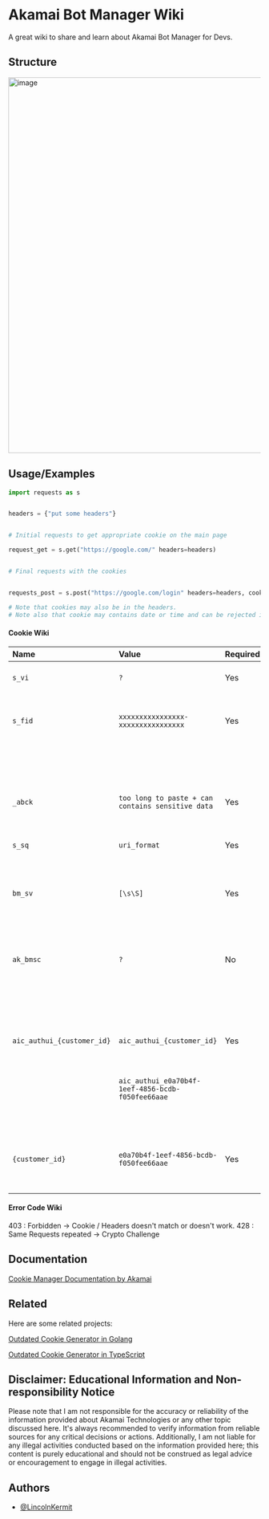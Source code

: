 
# Akamai Bot Manager Wiki

A great wiki to share and learn about Akamai Bot Manager for Devs.

## Structure


<img width="749" alt="image" src="https://github.com/LincolnKermit/akamai-bot-manager-unofficial/assets/104798220/2c997450-3b72-47b2-880b-bd67f5b3d596">



## Usage/Examples

```python
import requests as s


headers = {"put some headers"}


# Initial requests to get appropriate cookie on the main page

request_get = s.get("https://google.com/" headers=headers)


# Final requests with the cookies


requests_post = s.post("https://google.com/login" headers=headers, cookie=request_get.cookie)

# Note that cookies may also be in the headers.
# Note also that cookie may contains date or time and can be rejected if the time doesn't match.


```





#### Cookie Wiki
| Name           | Value                                             | Required | Description                                                                                       |
| :------------- | :------------------------------------------------ | :------- | :------------------------------------------------------------------------------------------------ |
| `s_vi`         | `?`                                               | Yes      | Akamai cookie, used to identify unique visitors, with an ID and timestamp                         |
| `s_fid`        | `xxxxxxxxxxxxxxxx-xxxxxxxxxxxxxxxx`               | Yes      | This cookie name is associated with the analytics service provided by Adobe's Site Catalyst       |
|                |                                                   |          | product suite, containing a randomly generated, unique id.                                          |
| `_abck`        | `too long to paste + can contains sensitive data` | Yes      | This cookie is used to know information about the computer and prove it is a real browser.        |
| `s_sq`         | `uri_format`                                      | Yes      | This cookie is necessary to track the URL of the page the user was on during requests.            |
| `bm_sv`        | `[\s\S]`                                          | Yes      | Cookie used by Akamai Bot Manager to differentiate between human-generated and bot-generated      |
|                |                                                   |          | web requests.                                                                                     |
| `ak_bmsc`      | `?`                                               | No       | Cookie used to optimize performance and improve user experience on Akamai websites. Not required  |
|                |                                                   |          | for login but recommended not to delete.                                                           |
| `aic_authui_{customer_id}` | `aic_authui_{customer_id}`        | Yes      | Unique identifier for the authentication session, where `{customer_id}` is replaced with the     |
|                | `aic_authui_e0a70b4f-1eef-4856-bcdb-f050fee66aae`  |          | specific customer ID. Either this or the corresponding `{customer_id}` cookie is required for    |
|                |                                                   |          | login; deleting both will result in login failure.                                                 |
| `{customer_id}` | `e0a70b4f-1eef-4856-bcdb-f050fee66aae`          | Yes      | Unique identifier for the authentication session, typically used with `aic_authui_{customer_id}`  |
|                |                                                   |          | to validate login sessions.                                                                       |


#### Error Code Wiki

403 : Forbidden -> Cookie / Headers doesn't match or doesn't work.
428 : Same Requests repeated -> Crypto Challenge 



## Documentation

[Cookie Manager Documentation by Akamai](https://techdocs.akamai.com/identity-cloud/docs/hosted-login-cookies-and-local-storage-1)




## Related

Here are some related projects:

[Outdated Cookie Generator in Golang](https://github.com/i7solar/Akamai)

[Outdated Cookie Generator in TypeScript](https://github.com/zedd3v/abck)



## Disclaimer: Educational Information and Non-responsibility Notice

Please note that I am not responsible for the accuracy or reliability of the information provided about Akamai Technologies or any other topic discussed here. It's always recommended to verify information from reliable sources for any critical decisions or actions. Additionally, I am not liable for any illegal activities conducted based on the information provided here; this content is purely educational and should not be construed as legal advice or encouragement to engage in illegal activities.
## Authors

- [@LincolnKermit](https://www.github.com/LincolnKermit)

